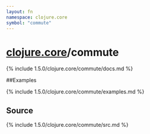 ```yaml
---
layout: fn
namespace: clojure.core
symbol: "commute"
---
```


# [clojure.core](../)/commute

{% include 1.5.0/clojure.core/commute/docs.md %}

##Examples

{% include 1.5.0/clojure.core/commute/examples.md %}
## Source
{% include 1.5.0/clojure.core/commute/src.md %}

